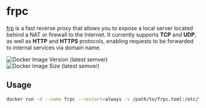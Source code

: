 # frpc

[frp](https://github.com/fatedier/frp) is a fast reverse proxy that allows you to expose a local server located behind a NAT or firewall to the Internet. It currently supports **TCP** and **UDP**, as well as **HTTP** and **HTTPS** protocols, enabling requests to be forwarded to internal services via domain name.

![Docker Image Version (latest semver)](https://img.shields.io/docker/v/leonismoe/frpc) ![Docker Image Size (latest semver)](https://img.shields.io/docker/image-size/leonismoe/frpc)

## Usage

``` sh
docker run -d --name frpc --restart=always -v /path/to/frpc.toml:/etc/frpc.toml leonismoe/frpc
```
